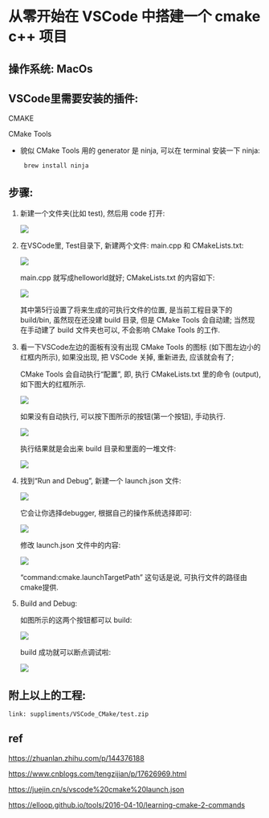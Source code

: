 
# 从零开始在 VSCode 中搭建一个 cmake c++ 项目

## 操作系统: MacOs

## VSCode里需要安装的插件:
 
 CMAKE

 CMake Tools

 * 貌似 CMake Tools 用的 generator 是 ninja, 可以在 terminal 安装一下 ninja:
    
        brew install ninja


## 步骤:

1) 新建一个文件夹(比如 test), 然后用 code 打开:

    ![](../suppliments/VSCode_CMake/figures/f0_test_dir.png)

2) 在VSCode里, Test目录下, 新建两个文件: main.cpp 和 CMakeLists.txt:

    ![](../suppliments/VSCode_CMake/figures/f1.1_new_files.png)

    main.cpp 就写成helloworld就好; CMakeLists.txt 的内容如下:

    ![](../suppliments/VSCode_CMake/figures/f1.2_file_contents.png)

    其中第5行设置了将来生成的可执行文件的位置, 是当前工程目录下的 build/bin, 虽然现在还没建 build 目录, 但是 CMake Tools 会自动建; 当然现在手动建了 build 文件夹也可以, 不会影响 CMake Tools 的工作.

3) 看一下VSCode左边的面板有没有出现 CMake Tools 的图标 (如下图左边小的红框内所示), 如果没出现, 把 VSCode 关掉, 重新进去, 应该就会有了;

    CMake Tools 会自动执行“配置”, 即, 执行 CMakeLists.txt 里的命令 (output), 如下图大的红框所示.

    ![](../suppliments/VSCode_CMake/figures/f3.1_cmake_tools_cfg.png)

    如果没有自动执行, 可以按下图所示的按钮(第一个按钮), 手动执行.

    ![](../suppliments/VSCode_CMake/figures/f3.3_outline_and_cfg_button.png)

    执行结果就是会出来 build 目录和里面的一堆文件:

    ![](../suppliments/VSCode_CMake/figures/f3.2_the_build_dir.png)

4) 找到“Run and Debug”, 新建一个 launch.json 文件:

    ![](../suppliments/VSCode_CMake/figures/f4.1_the_dbg_panel.png)

    它会让你选择debugger, 根据自己的操作系统选择即可:  

    ![](../suppliments/VSCode_CMake/figures/f4.2_select_debugger.png)

    修改 launch.json 文件中的内容:

    ![](../suppliments/VSCode_CMake/figures/f4.3_launch_json.png)

    “command:cmake.launchTargetPath” 这句话是说, 可执行文件的路径由cmake提供. 

5) Build and Debug:
    
    如图所示的这两个按钮都可以 build:

    ![](../suppliments/VSCode_CMake/figures/f4.4_build.png)

    build 成功就可以断点调试啦:

    ![](../suppliments/VSCode_CMake/figures/f4.5_breakpoint_debug.png)


## 附上以上的工程:

    link: suppliments/VSCode_CMake/test.zip

## ref

https://zhuanlan.zhihu.com/p/144376188

https://www.cnblogs.com/tengzijian/p/17626969.html

https://juejin.cn/s/vscode%20cmake%20launch.json

https://elloop.github.io/tools/2016-04-10/learning-cmake-2-commands



